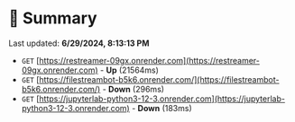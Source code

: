 # 📖 Summary
Last updated: **6/29/2024, 8:13:13 PM**

- `GET` [https://restreamer-09gx.onrender.com](https://restreamer-09gx.onrender.com) - **Up** (21564ms)
- `GET` [https://filestreambot-b5k6.onrender.com/](https://filestreambot-b5k6.onrender.com/) - **Down** (296ms)
- `GET` [https://jupyterlab-python3-12-3.onrender.com](https://jupyterlab-python3-12-3.onrender.com) - **Down** (183ms)
